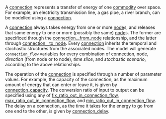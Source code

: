 A [connection](@ref) represents a transfer of energy of one [commodity](@ref) over space.
For example, an electricity transmission line, a gas pipe, a river branch,
can be modelled using a [connection](@ref).

A [connection](@ref) always takes energy from one or more [node](@ref)s, and releases that same energy to
one or more (possibly the same) [node](@ref)s.
The former are specificed through the [connection\_\_from\_node](@ref) relationship,
and the latter through [connection\_\_to\_node](@ref).
Every [connection](@ref) inherits the temporal and stochastic structures from the associated nodes.
The model will generate `connection_flow` variables for every combination of
[connection](@ref), [node](@ref), *direction* (from node or to node), *time slice*, and *stochastic scenario*,
according to the above relationships.

The operation of the [connection](@ref) is specified through a number of parameter values.
For example, the capacity of the connection, as the maximum amount of energy that can enter or leave it,
is given by [connection\_capacity](@ref).
The conversion ratio of input to output can be specified using any of [fix\_ratio\_out\_in\_connection\_flow](@ref),
[max\_ratio\_out\_in\_connection\_flow](@ref), and [min\_ratio\_out\_in\_connection\_flow](@ref).
The delay on a connection, as the time it takes for the energy to go from one end to the other,
is given by [connection\_delay](@ref).